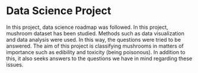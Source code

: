 # Data Science Project
In this project, data science roadmap was followed. In this project, mushroom dataset has been studied. Methods such as data visualization and data analysis were used. In this way, the questions were tried to be answered. The aim of this project is classifying mushrooms in matters of importance such as edibility and toxicity (being poisonous). In addition to this, it also seeks answers to the questions we have in mind regarding these issues.
